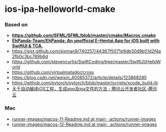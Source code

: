 ios-ipa-helloworld-cmake
====================
### Based on
- **https://github.com/SFML/SFML/blob/master/cmake/Macros.cmake**
- [**EhPanda-Team/EhPanda: An unofficial E-Hentai App for iOS built with SwiftUI & TCA.**](https://github.com/EhPanda-Team/EhPanda)
- https://gist.github.com/sixman9/740257/44367f5071e9db30d9b51d2f4a2fb0c3bc789b6d
- https://github.com/stevencurtis/SwiftCoding/tree/master/SwiftUI/HelloWorld
- https://github.com/virtualmatador/cross
- https://blog.csdn.net/weixin_40085372/article/details/123868285
- https://github.com/pytorch/pytorch/blob/master/scripts/xcode_build.rb
- [关于自动编译iOS工程，生成app及ipa文件的方法 - 腾讯云开发者社区-腾讯云](https://cloud.tencent.com/developer/article/1619755)

### Mac
- [runner-images/macos-11-Readme.md at main · actions/runner-images](https://github.com/actions/runner-images/blob/main/images/macos/macos-11-Readme.md)
- [runner-images/macos-12-Readme.md at main · actions/runner-images](https://github.com/actions/runner-images/blob/main/images/macos/macos-12-Readme.md)
